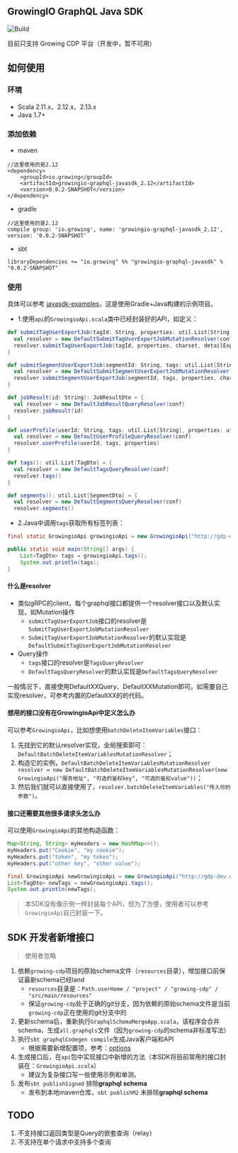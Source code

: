 GrowingIO GraphQL Java SDK
---

![Build](https://github.com/growingio/growingio-graphql-javasdk/workflows/Build/badge.svg)

目前只支持 Growing CDP 平台（开发中，暂不可用）

## 如何使用

### 环境

* Scala 2.11.x、2.12.x、2.13.x
* Java 1.7+

### 添加依赖

- maven
```
//这里使用的是2.12
<dependency>
    <groupId>io.growing</groupId>
    <artifactId>growingio-graphql-javasdk_2.12</artifactId>
    <version>0.0.2-SNAPSHOT</version>
</dependency>
```

- gradle
```
//这里使用的是2.12
compile group: 'io.growing', name: 'growingio-graphql-javasdk_2.12', version: '0.0.2-SNAPSHOT'
```

- sbt
```
libraryDependencies += "io.growing" %% "growingio-graphql-javasdk" % "0.0.2-SNAPSHOT"
```

### 使用

具体可以参考 [javasdk-examples](https://github.com/growingio/growingio-graphql-javasdk/blob/master/javasdk-examples/src/main/java/io/growing/graphql/GrowingioApiExamples.java)，这是使用Gradle+Java构建的示例项目。

- 1.使用`api`的`GrowingioApi.scala`类中已经封装好的API，如定义：
```scala
def submitTagUserExportJob(tagId: String, properties: util.List[String], charset: String, detailExport: Boolean): TagUserExportJobDto = {
  val resolver = new DefaultSubmitTagUserExportJobMutationResolver(conf)
  resolver.submitTagUserExportJob(tagId, properties, charset, detailExport)
}

def submitSegmentUserExportJob(segmentId: String, tags: util.List[String], properties: util.List[String], charset: String): SegmentUserExportJobDto = {
  val resolver = new DefaultSubmitSegmentUserExportJobMutationResolver(conf)
  resolver.submitSegmentUserExportJob(segmentId, tags, properties, charset)
}

def jobResult(id: String): JobResultDto = {
  val resolver = new DefaultJobResultQueryResolver(conf)
  resolver.jobResult(id)
}

def userProfile(userId: String, tags: util.List[String], properties: util.List[String]): UserProfileDto = {
  val resolver = new DefaultUserProfileQueryResolver(conf)
  resolver.userProfile(userId, tags, properties)
}

def tags(): util.List[TagDto] = {
  val resolver = new DefaultTagsQueryResolver(conf)
  resolver.tags()
}

def segments(): util.List[SegmentDto] = {
  val resolver = new DefaultSegmentsQueryResolver(conf)
  resolver.segments()
```

- 2.Java中调用`tags`获取所有标签列表：
```java
final static GrowingioApi growingioApi = new GrowingioApi("http://gdp-dev.growingio.com/graphql", "Cookie", "xxxx");

public static void main(String[] args) {
    List<TagDto> tags = growingioApi.tags();
    System.out.println(tags);
}
```

#### 什么是resolver
- 类似gRPC的client，每个graphql接口都提供一个resolver接口以及默认实现，如Mutation操作
    - `submitTagUserExportJob`接口的resolver是`SubmitTagUserExportJobMutationResolver`
    - `SubmitTagUserExportJobMutationResolver`的默认实现是`DefaultSubmitTagUserExportJobMutationResolver`
- Query操作
    - `tags`接口的resolver是`TagsQueryResolver`
    - `DefaultTagsQueryResolver`的默认实现是`DefaultTagsQueryResolver`

一般情况下，直接使用DefaultXXQuery、DefaultXXMutation即可。如需要自己实现resolver，可参考内置的DefaultXX的的代码。

#### 想用的接口没有在GrowingioApi中定义怎么办

可以参考`GrowingioApi`，比如想使用`batchDeleteItemVariables`接口：
1. 先找到它的默认resolver实现，全局搜索即可：`DefaultBatchDeleteItemVariablesMutationResolver`；
2. 构造它的实例，`DefaultBatchDeleteItemVariablesMutationResolver resolver = new DefaultBatchDeleteItemVariablesMutationResolver(new GrowingioApi("服务地址", "可选的鉴权key", "可选的鉴权value"))`；
3. 然后我们就可以直接使用了，`resolver.batchDeleteItemVariables("传入你的参数")`。

#### 接口还需要其他很多请求头怎么办

可以使用`GrowingioApi`的其他构造函数：
```java
Map<String, String> myHeaders = new HashMap<>();
myHeaders.put("Cookie", "my cookie");
myHeaders.put("token", "my token");
myHeaders.put("other key", "other value");

final GrowingioApi newGrowingioApi = new GrowingioApi("http://gdp-dev.growingio.com/graphql", myHeaders);
List<TagDto> newTags = newGrowingioApi.tags();
System.out.println(newTags);
```

> 本SDK没有像示例一样封装每个API，但为了方便，使用者可以参考`GrowingioApi`自己封装一下。

## SDK 开发者新增接口

> 使用者忽略

1. 依赖`growing-cdp`项目的原始schema文件（`resources`目录），增加接口前保证最新schema已经land
    - `resources`目录是：`Path.userHome / "project" / "growing-cdp" / "src/main/resources"`
    - 保证`growing-cdp`处于正确的git分支，因为依赖的原始schema文件是当前`growing-cdp`正在使用的git分支中的
2. 更新schema后，重新执行`GraphqlSchemaMergeApp.scala`，该程序会合并schema，生成`all.graphqls`文件（因为`growing-cdp`的schema非标准写法）
3. 执行`sbt graphqlCodegen compile`生成Java客户端和API
    - 根据需要新增配置项，参考：[options](https://github.com/kobylynskyi/graphql-java-codegen/blob/master/docs/codegen-options.md)
4. 生成接口后，在`api`包中实现接口中新增的方法（本SDK将目前常用的接口封装在：`GrowingioApi.scala`）
    - 建议为复杂接口写一些使用示例和单测。
5. 发布`sbt publishSigned` 排除**graphql schema**
    - 发布到本地maven仓库，`sbt publishM2` 未排除**graphql schema**   
    
## TODO

1. 不支持接口返回类型是Query的嵌套查询（relay）
2. 不支持在单个请求中支持多个查询